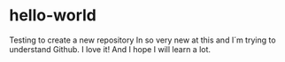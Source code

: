 # hello-world
Testing to create a new repository
In so very new at this and I´m trying to understand Github. I love it! And I hope I will learn a lot. 

